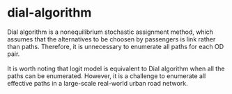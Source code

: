 # dial-algorithm
Dial algorithm is a nonequilibrium stochastic assignment method, which assumes that the alternatives to be choosen by passengers is link rather than paths. Therefore, it is unnecessary to enumerate all paths for each OD pair.<br> 
<br> 
It is worth noting that logit model is equivalent to Dial algorithm when all the paths can be enumerated. However, it is a challenge to enumerate all effective paths in a large-scale real-world urban road network.<br> 
<br> 

 

